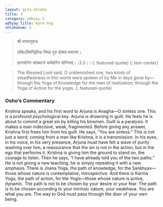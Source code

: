 ```yaml
---
layout: gita_shloka
title: 3
category: adhyay-3
adhyay_title: Karm Yog
shlokanum: 3
---
```


> श्री भगवानुवाच<br><br>लोकेऽस्मिन्द्विविधा निष्ठा पुरा प्रोक्ता मयानघ।<br><br>ज्ञानयोगेन सांख्यानां कर्मयोगेन योगिनाम्।।3.3।।
{:.featured-quote}
{:.text-center}

> The Blessed Lord said, O unblemished one, two kinds of steadfastness in this world were spoken of by Me in days gone by—through the Yoga of Knowledge for the men of realization; through the Yoga of Action for the yogis.
{:.featured-quote}

### Osho’s Commentary
Krishna speaks, and his first word to Arjuna is Anagha—O sinless one. This is a profound psychological key. Arjuna is drowning in guilt. He feels he is about to commit a great sin by killing his kinsmen. Guilt is a paralysis. It makes a man indecisive, weak, fragmented.
Before giving any answer, Krishna first frees him from his guilt. He says, “You are sinless.” This is not just a word; coming from a man like Krishna, it is a transmission. In his eyes, in his voice, in his very presence, Arjuna must have felt a wave of purity washing over him, a reassurance that the sin is not in the action, but in the ego that performs it. Krishna is giving him the ground to stand on, the courage to listen.
Then he says, “I have already told you of the two paths.” He is not giving a new teaching; he is simply repeating it with a new emphasis. There is Jnana Yoga, the path of knowledge, for the Sankhyas—those whose nature is contemplative, introspective. And there is Karma Yoga, the path of action, for the Yogis—those whose nature is active, dynamic.
The path is not to be chosen by your desire or your fear. The path is to be chosen according to your intrinsic nature, your swabhava. You are what you are. The way to God must pass through the door of your own being.
